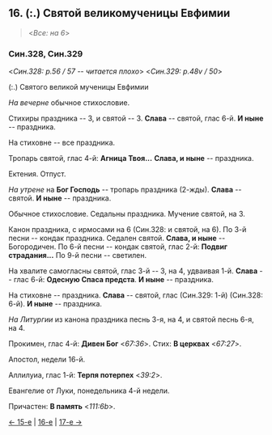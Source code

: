 
## 16. (:.) Святой великомученицы Евфимии 

> <*Все: на 6*>

### Син.328, Син.329

<*Син.328: p.56 / 57 -- читается плохо*>
<*Син.329: p.48v / 50*>

(:.) Святого великой мученицы Евфимии

*На вечерне* обычное стихословие. 

Стихиры праздника -- 3, и святой -- 3. 
**Слава** -- святой, глас 6-й. 
**И ныне** -- праздника. 

На стиховне -- все праздника. 

Тропарь святой, глас 4-й: **Агница Твоя...** 
**Слава, и ныне** -- праздника. 

Ектения. Отпуст.

*На утрене* на **Бог Господь** -- тропарь праздника (2-жды). 
**Слава** -- святой. **И ныне** -- праздника.

Обычное стихословие. Седальны праздника. 
Мучение святой, на 3. 

Канон праздника, с ирмосами на 6 (Син.328: и святой, на 6). 
По 3-й песни -- кондак праздника. Седален святой. **Слава, и ныне** -- Богородичен. 
По 6-й песни -- кондак святой, глас 2-й: **Подвиг страдания...** 
По 9-й песни -- светилен. 

На хвалите самогласны святой, глас 3-й -- 3, на 4, удваивая 1-й. 
**Слава** -- глас 6-й: **Одесную Спаса предста**. 
**И ныне** -- праздника. 

На стиховне -- праздника. **Слава** -- святой, глас (Син.329: 1-й) (Син.328: 6-й). 
**И ныне** -- праздника. 

*На Литургии* из канона праздника песнь 3-я, на 4, и святой песнь 6-я, на 4. 

Прокимен, глас 4-й: **Дивен Бог** <*67:36*>. 
Стих: **В церквах** <*67:27*>.

Апостол, недели 16-й. 

Аллилуиа, глас 1-й: **Терпя потерпех** <*39:2*>. 

Евангелие от Луки, понедельника 4-й недели.

Причастен: **В память** <*111:6b*>.

[← 15-е](09_15_SAB.ru.md) | [16-е](README.md#16-й) | [17-е →](09_17_SAB.ru.md)
